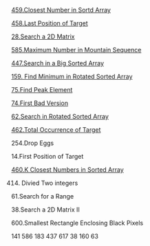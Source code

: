 
[459.Closest Number in Sortd Array](https://github.com/xliu117/Leetcode/tree/master/step-by-step%20training/2.BinarySearch/Closest%20Number%20in%20Sorted%20Array)

[458.Last Position of Target](https://github.com/xliu117/Leetcode/tree/master/step-by-step%20training/2.BinarySearch/Lintcode458.%20Last%20Position%20of%20Target)

[28.Search a 2D Matrix](https://github.com/xliu117/Leetcode/tree/master/step-by-step%20training/2.BinarySearch/Leetcode74.%20Search%20a%202D%20matrix)

[585.Maximum Number in Mountain Sequence](https://github.com/xliu117/Leetcode/tree/master/step-by-step%20training/2.BinarySearch/LintCode%20585.%20Maximum%20Number%20in%20Mountain%20Sequence)

[447.Search in a Big Sorted Array](https://github.com/xliu117/Leetcode/tree/master/step-by-step%20training/2.BinarySearch/Lintcode447.%20Search%20in%20a%20Big%20Sorted%20Array)

[159. Find Minimum in Rotated Sorted Array](https://github.com/xliu117/Leetcode/tree/master/step-by-step%20training/2.BinarySearch/LintCode159.%20Find%20Minimum%20in%20Rotated%20Sorted%20Array)

[75.Find Peak Element](https://github.com/xliu117/Leetcode/tree/master/step-by-step%20training/2.BinarySearch/LeetCode.162.%20Find%20Peak%20Element)

[74.First Bad Version](https://github.com/xliu117/Leetcode/tree/master/step-by-step%20training/2.BinarySearch/278.%20First%20Bad%20Version)

[62.Search in Rotated Sorted Array](https://github.com/xliu117/Leetcode/tree/master/step-by-step%20training/2.BinarySearch/LeetCode33.%20Search%20in%20Rotated%20Sorted%20Array)


[462.Total Occurrence of Target](https://github.com/xliu117/Leetcode/tree/master/step-by-step%20training/2.BinarySearch/LintCode62.%20Total%20Occurrence%20of%20Target)

254.Drop Eggs

14.First Position of Target

[460.K Closest Numbers in Sorted Array](https://github.com/xliu117/Leetcode/tree/master/step-by-step%20training/2.BinarySearch/LeetCode.658.%20Find%20K%20Closest%20Elements)

414. Divied Two integers

61.Search for a Range

38.Search a 2D Matrix II

600.Smallest Rectangle Enclosing Black Pixels

141
586
183
437
617
38
160
63

